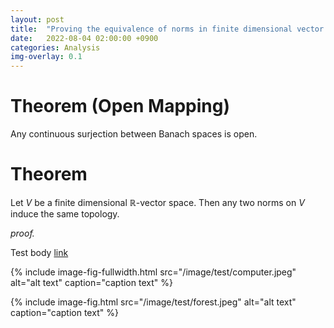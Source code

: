 ```yaml
---
layout: post
title:  "Proving the equivalence of norms in finite dimensional vector spaces via open mapping theorem"
date:   2022-08-04 02:00:00 +0900
categories: Analysis
img-overlay: 0.1
---
```


<div class="mathjax">

# Theorem (Open Mapping)
Any continuous surjection between Banach spaces is open.

# Theorem
Let $V$ be a finite dimensional $\mathbb{R}$-vector space. Then any two norms on $V$ induce the same topology.

_proof._




Test body [link](https://www.rajin.me/)


</div>

{% include image-fig-fullwidth.html src="/image/test/computer.jpeg" alt="alt text" caption="caption text" %}

{% include image-fig.html src="/image/test/forest.jpeg" alt="alt text" caption="caption text" %}

[^1]: test reference style link 
